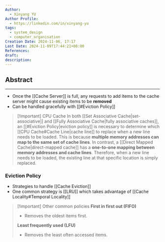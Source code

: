 ```yaml
---
Author:
  - Xinyang YU
Author Profile:
  - https://linkedin.com/in/xinyang-yu
tags:
  - system_design
  - computer_organisation
Creation Date: 2024-11-06, 17:17
Last Date: 2024-11-09T17:44:21+08:00
References: 
draft: 
description: 
---
```

## Abstract
---
- Once the [[Cache Server]] is full, any requests to add items to the cache server might cause existing items to be **removed**
- Can be handled gracefully with [[#Eviction Policy]]

>[!important] CPU Cache 
> In both [[Set Associative Cache|set-associative]] and [[Fully Associative Cache|fully associative caches]], an [[#Eviction Policy|eviction policy]] is necessary to determine which [[CPU Cache#Cache Line|cache line]] to replace when a new line needs to be loaded. This is because **multiple memory addresses can map to the same set of cache lines**. In contrast, a [[Direct Mapped Cache|direct-mapped cache]] has a **one-to-one mapping between memory addresses and cache lines**. Therefore, when a new line needs to be loaded, the existing line at that specific location is simply replaced.

### Eviction Policy
- Strategies to handle [[Cache Eviction]]
- One common strategy is [[LRU]] which takes advantage of [[Cache Locality#Temporal Locality]]

>[!important] Other common policies
> **First in first out (FIFO)**
> - Removes the oldest items first.
>   
> **Least frequently used (LFU)**
> - Removes the least often accessed items.